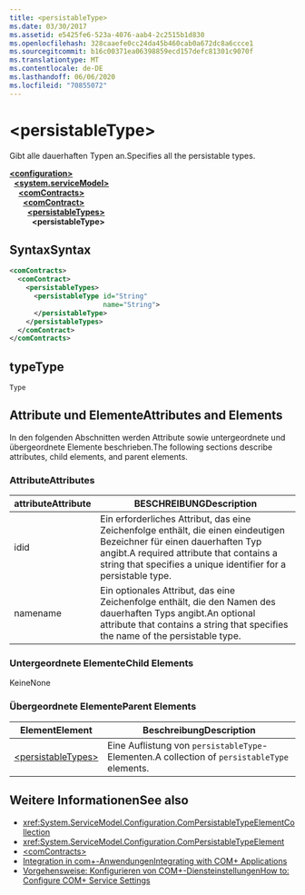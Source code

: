 ```yaml
---
title: <persistableType>
ms.date: 03/30/2017
ms.assetid: e5425fe6-523a-4076-aab4-2c2515b1d830
ms.openlocfilehash: 328caaefe0cc24da45b460cab0a672dc8a6ccce1
ms.sourcegitcommit: b16c00371ea06398859ecd157defc81301c9070f
ms.translationtype: MT
ms.contentlocale: de-DE
ms.lasthandoff: 06/06/2020
ms.locfileid: "70855072"
---
```

# \<persistableType>
<span data-ttu-id="d4ebb-101">Gibt alle dauerhaften Typen an.</span><span class="sxs-lookup"><span data-stu-id="d4ebb-101">Specifies all the persistable types.</span></span>  
  
[**\<configuration>**](../configuration-element.md)\
&nbsp;&nbsp;[**\<system.serviceModel>**](system-servicemodel.md)\
&nbsp;&nbsp;&nbsp;&nbsp;[**\<comContracts>**](comcontracts.md)\
&nbsp;&nbsp;&nbsp;&nbsp;&nbsp;&nbsp;[**\<comContract>**](comcontract.md)\
&nbsp;&nbsp;&nbsp;&nbsp;&nbsp;&nbsp;&nbsp;&nbsp;[**\<persistableTypes>**](persistabletypes.md)\
&nbsp;&nbsp;&nbsp;&nbsp;&nbsp;&nbsp;&nbsp;&nbsp;&nbsp;&nbsp;**\<persistableType>**  
  
## <a name="syntax"></a><span data-ttu-id="d4ebb-102">Syntax</span><span class="sxs-lookup"><span data-stu-id="d4ebb-102">Syntax</span></span>  
  
```xml  
<comContracts>
  <comContract>
    <persistableTypes>
      <persistableType id="String"
                       name="String">
      </persistableType>
    </persistableTypes>
  </comContract>
</comContracts>
```  
  
## <a name="type"></a><span data-ttu-id="d4ebb-103">type</span><span class="sxs-lookup"><span data-stu-id="d4ebb-103">Type</span></span>  
 `Type`  
  
## <a name="attributes-and-elements"></a><span data-ttu-id="d4ebb-104">Attribute und Elemente</span><span class="sxs-lookup"><span data-stu-id="d4ebb-104">Attributes and Elements</span></span>  
 <span data-ttu-id="d4ebb-105">In den folgenden Abschnitten werden Attribute sowie untergeordnete und übergeordnete Elemente beschrieben.</span><span class="sxs-lookup"><span data-stu-id="d4ebb-105">The following sections describe attributes, child elements, and parent elements.</span></span>  
  
### <a name="attributes"></a><span data-ttu-id="d4ebb-106">Attribute</span><span class="sxs-lookup"><span data-stu-id="d4ebb-106">Attributes</span></span>  
  
|<span data-ttu-id="d4ebb-107">attribute</span><span class="sxs-lookup"><span data-stu-id="d4ebb-107">Attribute</span></span>|<span data-ttu-id="d4ebb-108">BESCHREIBUNG</span><span class="sxs-lookup"><span data-stu-id="d4ebb-108">Description</span></span>|  
|---------------|-----------------|  
|<span data-ttu-id="d4ebb-109">id</span><span class="sxs-lookup"><span data-stu-id="d4ebb-109">id</span></span>|<span data-ttu-id="d4ebb-110">Ein erforderliches Attribut, das eine Zeichenfolge enthält, die einen eindeutigen Bezeichner für einen dauerhaften Typ angibt.</span><span class="sxs-lookup"><span data-stu-id="d4ebb-110">A required attribute that contains a string that specifies a unique identifier for a persistable type.</span></span>|  
|<span data-ttu-id="d4ebb-111">name</span><span class="sxs-lookup"><span data-stu-id="d4ebb-111">name</span></span>|<span data-ttu-id="d4ebb-112">Ein optionales Attribut, das eine Zeichenfolge enthält, die den Namen des dauerhaften Typs angibt.</span><span class="sxs-lookup"><span data-stu-id="d4ebb-112">An optional attribute that contains a string that specifies the name of the persistable type.</span></span>|  
  
### <a name="child-elements"></a><span data-ttu-id="d4ebb-113">Untergeordnete Elemente</span><span class="sxs-lookup"><span data-stu-id="d4ebb-113">Child Elements</span></span>  
 <span data-ttu-id="d4ebb-114">Keine</span><span class="sxs-lookup"><span data-stu-id="d4ebb-114">None</span></span>  
  
### <a name="parent-elements"></a><span data-ttu-id="d4ebb-115">Übergeordnete Elemente</span><span class="sxs-lookup"><span data-stu-id="d4ebb-115">Parent Elements</span></span>  
  
|<span data-ttu-id="d4ebb-116">Element</span><span class="sxs-lookup"><span data-stu-id="d4ebb-116">Element</span></span>|<span data-ttu-id="d4ebb-117">Beschreibung</span><span class="sxs-lookup"><span data-stu-id="d4ebb-117">Description</span></span>|  
|-------------|-----------------|  
|[\<persistableTypes>](persistabletypes.md)|<span data-ttu-id="d4ebb-118">Eine Auflistung von `persistableType`-Elementen.</span><span class="sxs-lookup"><span data-stu-id="d4ebb-118">A collection of `persistableType` elements.</span></span>|  
  
## <a name="see-also"></a><span data-ttu-id="d4ebb-119">Weitere Informationen</span><span class="sxs-lookup"><span data-stu-id="d4ebb-119">See also</span></span>

- <xref:System.ServiceModel.Configuration.ComPersistableTypeElementCollection>
- <xref:System.ServiceModel.Configuration.ComPersistableTypeElement>
- [\<comContracts>](comcontracts.md)
- [<span data-ttu-id="d4ebb-120">Integration in com+-Anwendungen</span><span class="sxs-lookup"><span data-stu-id="d4ebb-120">Integrating with COM+ Applications</span></span>](../../../wcf/feature-details/integrating-with-com-plus-applications.md)
- [<span data-ttu-id="d4ebb-121">Vorgehensweise: Konfigurieren von COM+-Diensteinstellungen</span><span class="sxs-lookup"><span data-stu-id="d4ebb-121">How to: Configure COM+ Service Settings</span></span>](../../../wcf/feature-details/how-to-configure-com-service-settings.md)
